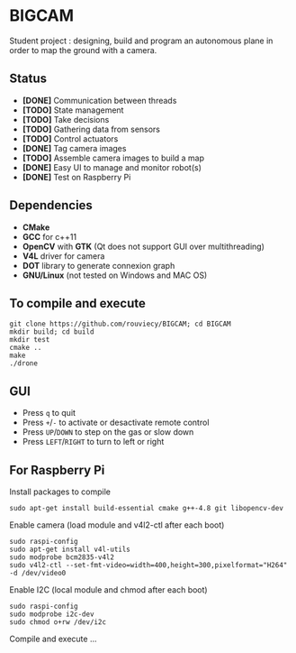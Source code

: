 # BIGCAM
Student project : designing, build and program an autonomous plane in order to map the ground with a camera.

## Status
+    **[DONE]** Communication between threads
+    **[TODO]** State management
+    **[TODO]** Take decisions
+    **[TODO]** Gathering data from sensors
+    **[TODO]** Control actuators
+    **[DONE]** Tag camera images
+    **[TODO]** Assemble camera images to build a map
+    **[DONE]** Easy UI to manage and monitor robot(s)
+    **[DONE]** Test on Raspberry Pi

## Dependencies
+    **CMake**
+    **GCC** for c++11
+    **OpenCV** with **GTK** (Qt does not support GUI over multithreading)
+    **V4L** driver for camera
+    **DOT** library to generate connexion graph
+    **GNU/Linux** (not tested on Windows and MAC OS)

## To compile and execute
    git clone https://github.com/rouviecy/BIGCAM; cd BIGCAM
    mkdir build; cd build
    mkdir test
    cmake ..
    make
    ./drone

## GUI
+    Press `q` to quit
+    Press `+`/`-` to activate or desactivate remote control
+    Press `UP`/`DOWN` to step on the gas or slow down
+    Press `LEFT`/`RIGHT` to turn to left or right

## For Raspberry Pi
Install packages to compile

    sudo apt-get install build-essential cmake g++-4.8 git libopencv-dev

Enable camera (load module and v4l2-ctl after each boot)

    sudo raspi-config
    sudo apt-get install v4l-utils
    sudo modprobe bcm2835-v4l2
    sudo v4l2-ctl --set-fmt-video=width=400,height=300,pixelformat="H264" -d /dev/video0

Enable I2C (local module and chmod after each boot)

    sudo raspi-config
    sudo modprobe i2c-dev
    sudo chmod o+rw /dev/i2c

Compile and execute ...

